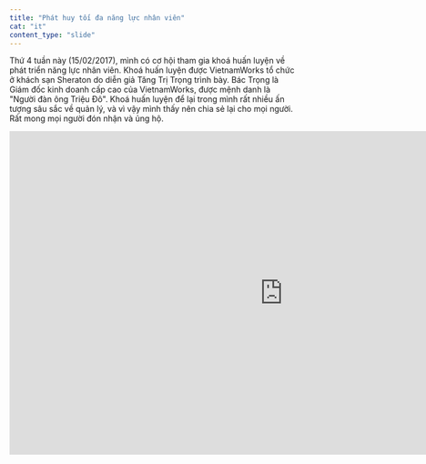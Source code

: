 ```yaml
---
title: "Phát huy tối đa năng lực nhân viên"
cat: "it"
content_type: "slide"
---
```


Thứ 4 tuần này (15/02/2017), mình có cơ hội tham gia khoá huấn luyện về phát triển năng lực nhân viên. Khoá huấn luyện được VietnamWorks tổ chức ở khách sạn Sheraton do diễn giả Tăng Trị Trọng trình bày. Bác Trọng là Giám đốc kinh doanh cấp cao của VietnamWorks, được mệnh danh là "Người đàn ông Triệu Đô". Khoá huấn luyện để lại trong mình rất nhiều ấn tượng sâu sắc về quản lý, và vì vậy mình thấy nên chia sẻ lại cho mọi người. Rất mong mọi người đón nhận và ủng hộ.

<iframe src="https://docs.google.com/presentation/d/1N8m9gxG7I_YsSV0cv7eCAmjfXeRwC0Z3n222zVba4-s/embed?start=false&loop=false&delayms=3000" frameborder="0" width="960" height="569" allowfullscreen="true" mozallowfullscreen="true" webkitallowfullscreen="true"></iframe>
